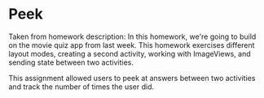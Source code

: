 # Peek

Taken from homework description:
In this homework, we're going to build on the movie quiz app from last week. 
This homework exercises different layout modes, creating a second activity, working with ImageViews, and sending state between two activities.

This assignment allowed users to peek at answers between two activities and track the number of times the user did.
